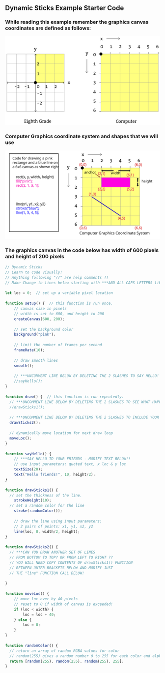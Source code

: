 ## Dynamic Sticks Example Starter Code
### While reading this example remember the graphics canvas coordinates are defined as follows:

![alt text](canvas_coords.svg)

### Computer Graphics coordinate system and shapes that we will use

<img src="graphics_coords.svg" alt="Graphics Coordinate System" width="800"/>

### The graphics canvas in the code below has width of 600 pixels and height of 200 pixels

```javascript
// Dynamic Sticks
// Learn to code visually!
// Anything following "//" are help comments !!
// Make Change to lines below starting with ***AND ALL CAPS LETTERS like this

let loc = 0;  // set up a variable pixel location

function setup() {  // this function is run once.   
    // canvas size in pixels
    // width is set to 600, and height to 200
    createCanvas(600, 200); 

    // set the background color
    background("pink");  
    
    // limit the number of frames per second
    frameRate(10);
    
    // draw smooth lines
    smooth();

    // ***UNCOMMENT LINE BELOW BY DELETING THE 2 SLASHES TO SAY HELLO!
    //sayHello();
} 

function draw() {  // this function is run repeatedly.  
  // ***UNCOMMENT LINE BELOW BY DELETING THE 2 SLASHES TO SEE WHAT HAPPENS!
  //drawSticks1();

  // ***UNCOMMENT LINE BELOW BY DELETING THE 2 SLASHES TO INCLUDE YOUR CUSTOM CODE!
  drawSticks2();   
  
  // dynamically move location for next draw loop
  moveLoc();
}

function sayHello() {
    // ***SAY HELLO TO YOUR FRIENDS - MODIFY TEXT BELOW!! 
    // use input parameters: quoted text, x loc & y loc
    textSize(20);
    text("Hello friends!", 10, height/2);
}

function drawSticks1() {
  // set the thickness of the line. 
    strokeWeight(10);
  // set a random color for the line 
    stroke(randomColor());
    
    // draw the line using input parameters:
    // 2 pairs of points: x1, y1, x2, y2 
    line(loc, 0, width/2, height); 
}

function drawSticks2() {
  // ***CAN YOU DRAW ANOTHER SET OF LINES 
  // FROM BOTTOM TO TOP? OR FROM LEFT TO RIGHT ??
  // YOU WILL NEED COPY CONTENTS OF drawSticks1() FUNCTION 
  // BETWEEN OUTER BRACKETS BELOW AND MODIFY JUST 
  // THE "line" FUNCTION CALL BELOW!

}

function moveLoc() {
    // move loc over by 40 pixels
    // reset to 0 if width of canvas is exceeded!
    if (loc < width) {
        loc = loc + 40;
    } else {
        loc = 0; 
    }
}

function randomColor() {
  // return an array of random RGBA values for color
  // random(255) gives a random number 0 to 255 for each color and alpha
  return [random(255), random(255), random(255), 255];
}
```